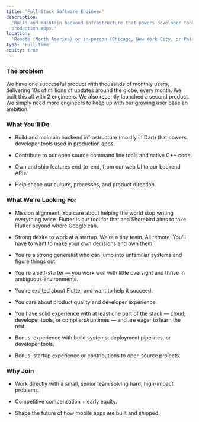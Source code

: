 ```yaml
---
title: 'Full Stack Software Engineer'
description:
  'Build and maintain backend infrastructure that powers developer tools used in
  production apps.'
location:
  'Remote (North America) or in-person (Chicago, New York City, or Palo Alto)'
type: 'Full-time'
equity: true
---
```


### The problem

We have one successful product with thousands of monthly users, delivering 10s
of millions of updates around the globe, every month. We built this all with 2
engineers. We also recently launched a second product. We simply need more
engineers to keep up with our growing user base an ambition.

### What You’ll Do

- Build and maintain backend infrastructure (mostly in Dart) that powers
  developer tools used in production apps.

- Contribute to our open source command line tools and native C++ code.

- Own and ship features end-to-end, from our web UI to our backend APIs.

- Help shape our culture, processes, and product direction.

### What We’re Looking For

- Mission alignment. You care about helping the world stop writing everything
  twice. Flutter is our tool for that and Shorebird aims to take Flutter beyond
  where Google can.

- Strong desire to work at a startup. We’re a tiny team. All remote. You’ll have
  to want to make your own decisions and own them.

- You're a strong generalist who can jump into unfamiliar systems and figure
  things out.

- You're a self-starter — you work well with little oversight and thrive in
  ambiguous environments.

- You’re excited about Flutter and want to help it succeed.

- You care about product quality and developer experience.

- You have solid experience with at least one part of the stack — cloud,
  developer tools, or compilers/runtimes — and are eager to learn the rest.

- Bonus: experience with build systems, deployment pipelines, or developer
  tools.

- Bonus: startup experience or contributions to open source projects.

### Why Join

- Work directly with a small, senior team solving hard, high-impact problems.

- Competitive compensation + early equity.

- Shape the future of how mobile apps are built and shipped.
